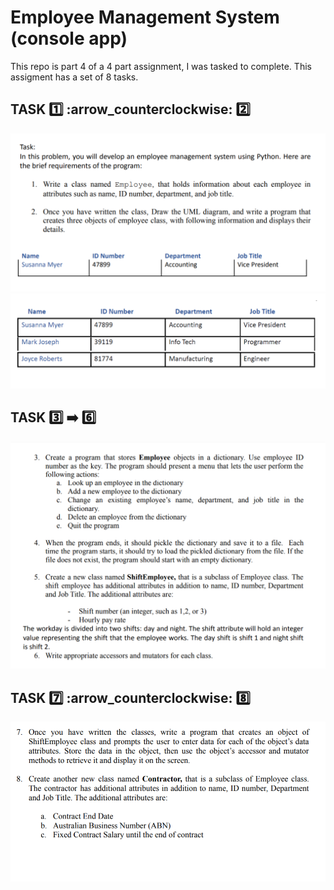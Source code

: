 # Employee Management System (console app)

This repo is part 4 of a 4 part assignment, I was tasked to complete. This assigment has a set of 8 tasks.

## TASK :one: :arrow_counterclockwise: :two: 

![task 1 and 2 (instructions)](/screenshots/ems-assignment-task1and2.png)
![task 1 and 2 (sample employee objects)](/screenshots/ems-assignment-task1and2-sample-employees.png)

## TASK :three: :arrow_right: :six: 

![task 3 and 6](/screenshots/ems-assignment-task3to6.png)

## TASK :seven: :arrow_counterclockwise: :eight: 

![task 7 and 8](/screenshots/ems-assignment-task7to8.png)
